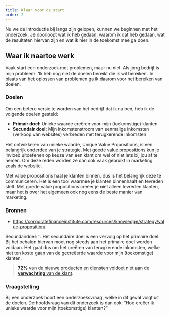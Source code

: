 ```yaml
---
title: Klaar voor de start
order: 2
---
```


Nu we de introductie bij langs zijn gelopen, kunnen we beginnen met het onderzoek. Je doorloopt wat ik heb gedaan, waarom ik dat heb gedaan, wat de resultaten hiervan zijn en wat ik hier in de toekomst mee ga doen. 

## Waar ik naartoe werk
Vaak start een onderzoek met problemen, maar nu niet. Als jong bedrijf is mijn probleem: ‘Ik heb nog niet de doelen bereikt die ik wil bereiken’. In plaats van het oplossen van problemen ga ik daarom voor het bereiken van doelen.

### Doelen
Om een betere versie te worden van het bedrijf dat ik nu ben, heb ik de volgende doelen gesteld:

- **Primair doel:** Unieke waarde creëren voor mijn (toekomstige) klanten
- **Secundair doel:** Mijn inkomstenstroom van eenmalige inkomsten (verkoop van websites) verbreden met terugkerende inkomsten

<bijlage text="het belang van unieke waarde">

Het ontwikkelen van unieke waarde, Unique Value Propositions, is een belangrijk onderdee van je strategie. Met goede value propositions kun je invloed uitoefenen op keuze van een klant om wel of niet iets bij jou af te nemen. Om deze reden worden ze dan ook vaak gebruikt in marketing, zoals de website.

Met value propositions haal je klanten binnen, dus is het belangrijk deze te communiceren. Het is een tool waarmee je klanten binnenhaalt en tevreden stelt. Met goede value propositions creëer je niet alleen tevreden klanten, maar het is over het algemeen ook nog eens de beste manier van marketing.

### Bronnen
-	https://corporatefinanceinstitute.com/resources/knowledge/strategy/value-proposition/

</bijlage>

Secundairdoel: ‘’.
Het secundaire doel is een vervolg op het primaire doel. Bij het behalen hiervan moet nog steeds aan het primaire doel worden voldaan. Het gaat dus om het creëren van terugkerende inkomsten, welke niet ten koste gaan van de gecreëerde waarde voor mijn (toekomstige) klanten.

> [**72%** van de nieuwe producten en diensten voldoet niet aan de **verwachting** van de klant](https://www.youtube.com/watch?v=ReM1uqmVfP0 "Bron: Strategyzer").

### Vraagstelling
Bij een onderzoek hoort een onderzoeksvraag, welke in dit geval volgt uit de doelen. De hoofdvraag van dit onderzoek is dan ook: “Hoe creëer ik unieke waarde voor mijn (toekomstige) klanten?”

<!-- ## Unique Value Propositions
uitleggen waarom ik dit meet in value propositions. Uitleggen waarom value propositions waarde zijn

> Het gaat allemaal om **kwaliteit!** -->
